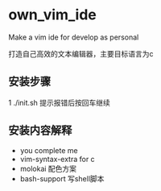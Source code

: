 # own_vim_ide
Make a vim ide for develop as personal

打造自己高效的文本编辑器，主要目标语言为c


## 安装步骤
1 ./init.sh
提示报错后按回车继续


## 安装内容解释
* you complete me 
* vim-syntax-extra for c 
* molokai 配色方案
* bash-support 写shell脚本





